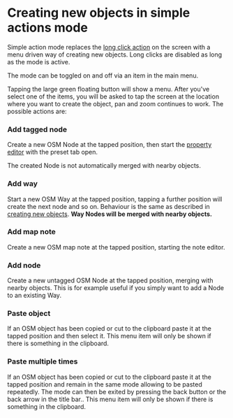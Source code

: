 # Creating new objects in simple actions mode

Simple action mode replaces the [long click action](../en/Creating%20new%20objects.md) on the screen with a menu driven way of creating new objects. Long clicks are disabled as long as the mode is active.

The mode can be toggled on and off via an item in the main menu.

Tapping the large green floating button will show a menu. After you've select one of the items, you will be asked to tap the screen at the location where you want  to create the object, pan and zoom continues to work. The possible actions are: 

### Add tagged node

Create a new OSM Node at the tapped position, then start the [property editor](../en/Property%20editor.md) with the preset tab open. 

The created Node is not automatically merged with nearby objects.

### Add way

Start a new OSM Way at the tapped position, tapping a further position will create the next node and so on. Behaviour is the same as described in [creating new objects](../en/Creating%20new%20objects.md). __Way Nodes will be merged with nearby objects.__

### Add map note

Create a new OSM map note at the tapped position, starting the note editor. 

### Add node

Create a new untagged OSM Node at the tapped position, merging with nearby objects. This is for example useful if you simply want to add a Node to an existing Way.

### Paste object

If an OSM object has been copied or cut to the clipboard paste it at the tapped position and then select it. This menu item will only be shown if there is something in the clipboard.

### Paste multiple times

If an OSM object has been copied or cut to the clipboard paste it at the tapped position and remain in the same mode allowing to be pasted repeatedly. The mode can then be exited by pressing the back button or the back arrow in the title bar.. This menu item will only be shown if there is something in the clipboard.


